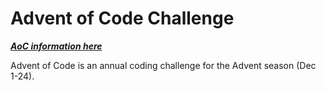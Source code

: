 # Advent of Code Challenge

[***AoC information here***](https://adventofcode.com/)

Advent of Code is an annual coding challenge for the Advent season (Dec 1-24).